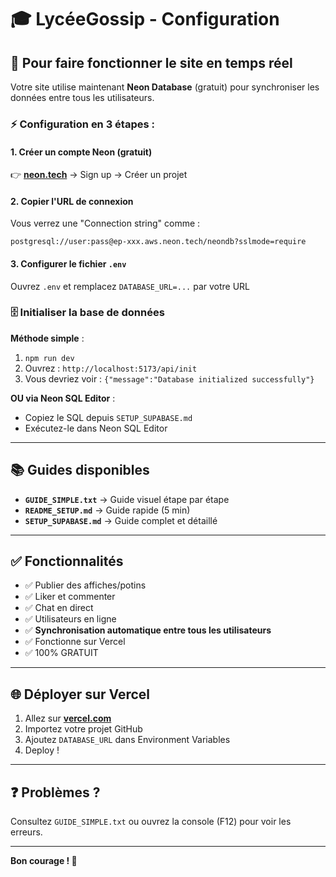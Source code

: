 # 🎓 LycéeGossip - Configuration

## 🚀 Pour faire fonctionner le site en temps réel

Votre site utilise maintenant **Neon Database** (gratuit) pour synchroniser les données entre tous les utilisateurs.

### ⚡ Configuration en 3 étapes :

#### 1. Créer un compte Neon (gratuit)
👉 **[neon.tech](https://neon.tech)** → Sign up → Créer un projet

#### 2. Copier l'URL de connexion
Vous verrez une "Connection string" comme :
```
postgresql://user:pass@ep-xxx.aws.neon.tech/neondb?sslmode=require
```

#### 3. Configurer le fichier `.env`
Ouvrez `.env` et remplacez `DATABASE_URL=...` par votre URL

### 🗄️ Initialiser la base de données

**Méthode simple** :
1. `npm run dev`
2. Ouvrez : `http://localhost:5173/api/init`
3. Vous devriez voir : `{"message":"Database initialized successfully"}`

**OU via Neon SQL Editor** :
- Copiez le SQL depuis `SETUP_SUPABASE.md`
- Exécutez-le dans Neon SQL Editor

---

## 📚 Guides disponibles

- **`GUIDE_SIMPLE.txt`** → Guide visuel étape par étape
- **`README_SETUP.md`** → Guide rapide (5 min)
- **`SETUP_SUPABASE.md`** → Guide complet et détaillé

---

## ✅ Fonctionnalités

- ✅ Publier des affiches/potins
- ✅ Liker et commenter
- ✅ Chat en direct
- ✅ Utilisateurs en ligne
- ✅ **Synchronisation automatique entre tous les utilisateurs**
- ✅ Fonctionne sur Vercel
- ✅ 100% GRATUIT

---

## 🌐 Déployer sur Vercel

1. Allez sur **[vercel.com](https://vercel.com)**
2. Importez votre projet GitHub
3. Ajoutez `DATABASE_URL` dans Environment Variables
4. Deploy !

---

## ❓ Problèmes ?

Consultez `GUIDE_SIMPLE.txt` ou ouvrez la console (F12) pour voir les erreurs.

---

**Bon courage ! 🚀**

